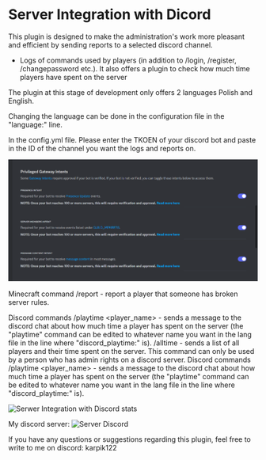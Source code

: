 # Server Integration with Dicord
This plugin is designed to make the administration's work more pleasant and efficient by sending reports to a selected discord channel.
- Logs of commands used by players (in addition to /login, /register, /changepassword etc.).
It also offers a plugin to check how much time players have spent on the server

 

 

The plugin at this stage of development only offers 2 languages Polish and English.

Changing the language can be done in the configuration file in the "language:" line.

 

In the config.yml file.
Please enter the TKOEN of your discord bot and paste in the ID of the channel you want the logs and reports on.

![Discord options](https://github.com/karpik122/ServerIntegrationwithDicord/blob/master/Discord.png)

Minecraft command
/report <player> <content> - report a player that someone has broken server rules.

 

Discord commands
/playtime <player_name> - sends a message to the discord chat about how much time a player has spent on the server (the "playtime" command can be edited to whatever name you want in the lang file in the line where "discord_playtime:" is).
/alltime - sends a list of all players and their time spent on the server. This command can only be used by a person who has admin rights on a discord server.
Discord commands
/playtime <player_name> - sends a message to the discord chat about how much time a player has spent on the server (the "playtime" command can be edited to whatever name you want in the lang file in the line where "discord_playtime:" is).

![Serwer Integration with Discord stats](https://bstats.org/signatures/bukkit/Serwer%20Integration%20with%20Discord.svg)

My discord server: ![Server Discord](https://discord.com/invite/MzfbMUx4JE)


If you have any questions or suggestions regarding this plugin, feel free to write to me on discord: karpik122


